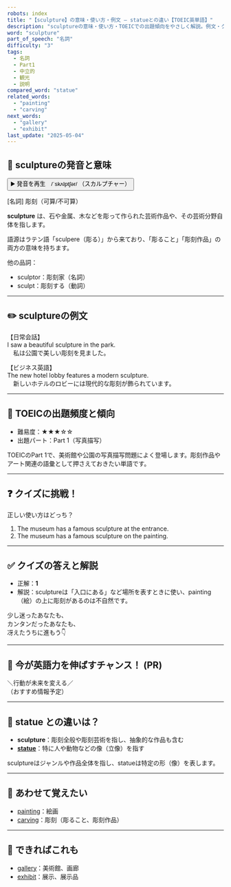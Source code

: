 ```yaml
---
robots: index
title: "【sculpture】の意味・使い方・例文 ― statueとの違い【TOEIC英単語】"
description: "sculptureの意味・使い方・TOEICでの出題傾向をやさしく解説。例文・クイズ付きでstatueとの違いもわかりやすく学べます。"
word: "sculpture"
part_of_speech: "名詞"
difficulty: "3"
tags:
  - 名詞
  - Part1
  - 中立的
  - 観光
  - 説明
compared_word: "statue"
related_words:
  - "painting"
  - "carving"
next_words:
  - "gallery"
  - "exhibit"
last_update: "2025-05-04"
---
```


## 🔰 sculptureの発音と意味

<button class="play-audio" onclick="playTTS('sculpture')">
  <span class="play-audio-main">
    ▶️ 発音を再生　/ˈskʌlptʃər/
  </span>
  <span class="play-audio-sub">
    （スカルプチャー）
  </span>
</button>

[名詞] 彫刻（可算/不可算）

**sculpture** は、石や金属、木などを彫って作られた芸術作品や、その芸術分野自体を指します。

語源はラテン語「sculpere（彫る）」から来ており、「彫ること」「彫刻作品」の両方の意味を持ちます。

他の品詞：  
- sculptor：彫刻家（名詞）
- sculpt：彫刻する（動詞）

---

## ✏️ sculptureの例文

【日常会話】  
I saw a beautiful sculpture in the park.  
　私は公園で美しい彫刻を見ました。

【ビジネス英語】  
The new hotel lobby features a modern sculpture.  
　新しいホテルのロビーには現代的な彫刻が飾られています。

---

## 🎯 TOEICの出題頻度と傾向

- 難易度：★★★☆☆
- 出題パート：Part 1（写真描写）

TOEICのPart 1で、美術館や公園の写真描写問題によく登場します。彫刻作品やアート関連の語彙として押さえておきたい単語です。

---

## ❓ クイズに挑戦！

正しい使い方はどっち？

1. The museum has a famous sculpture at the entrance.  
2. The museum has a famous sculpture on the painting.

---

## ✅ クイズの答えと解説

- 正解：**1**
- 解説：sculptureは「入口にある」など場所を表すときに使い、painting（絵）の上に彫刻があるのは不自然です。

少し迷ったあなたも、  
カンタンだったあなたも、  
冴えたうちに進もう👇️

---

## 🚀 今が英語力を伸ばすチャンス！ (PR)

<div class="info-center">
＼行動が未来を変える／<br>  
（おすすめ情報予定）
</div>

---

## 🤔  statue との違いは？

- **sculpture**：彫刻全般や彫刻芸術を指し、抽象的な作品も含む
- **[statue](/word/statue)**：特に人や動物などの像（立像）を指す

sculptureはジャンルや作品全体を指し、statueは特定の形（像）を表します。

---

## 🧩 あわせて覚えたい

- [painting](/word/painting)：絵画
- [carving](/word/carving)：彫刻（彫ること、彫刻作品）

---

## 📖 できればこれも

- [gallery](/word/gallery)：美術館、画廊
- [exhibit](/word/exhibit)：展示、展示品

<!-- cvid: aid48_bid14 -->

